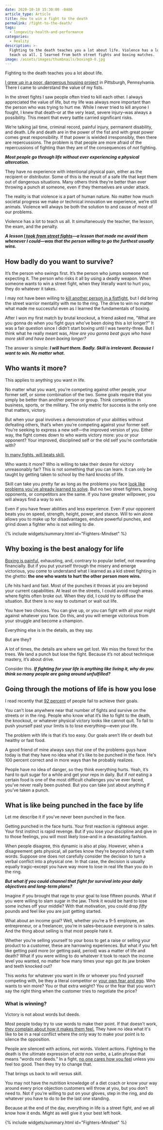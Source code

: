```yaml
---
date: 2020-10-10 15:30:00 -0400
article_type: Article
title: How to win a fight to the death
permalink: /fight-to-the-death/
tags:
  - longevity-health-and-performance
categories:
  - Reality
description: >-
  Fighting to the death teaches you a lot about life. Violence has a lot to
  teach us all. I learned from both street fights and boxing matches.
image: /assets/images/thumbnails/boxing9-0.jpg
---
```

Fighting to the death teaches you a lot about life.

[I grew up in a poor, dangerous housing project](/the-projects/) in Pittsburgh, Pennsylvania. There I came to understand the value of my fists.

In the street fights I saw people often tried to kill each other. I always appreciated the value of life, but my life was always more important than the person who was trying to hurt me. While I never tried to kill anyone I fought, I knew that death–or at the very least, severe injury–was always a possibility. This meant that every battle carried significant risks.

We’re talking jail time, criminal record, painful injury, permanent disability, and death. Life and death are in the power of the fist and with great power comes great responsibility. If that power is wielded irresponsibly, then there are repercussions. The problem is that people are more afraid of the repercussions of fighting than they are of the consequences of *not* fighting.

***Most people go through life without ever experiencing a physical altercation.***

They have no experience with intentional physical pain, either as the recipient or distributor. Some of this is the result of a safe life that kept them out of dangerous situations. Many others think they’re better than ever throwing a punch at someone, even if they themselves are under attack.

The reality is that violence is a part of human nature. No matter how much societal progress we make or technical innovation we experience, we’re still animals. Violence will always be both the solution to and cause of most of our problems.

Violence has a lot to teach us all. It simultaneously the teacher, the lesson, the exam, and the penalty.

***A lesson [I took from street fights](/lessons-from-the-ghetto-willingness-to-fight/)—a lesson that made me avoid them whenever I could—was that the person willing to go the furthest usually wins.***

## How badly do you want to survive?

It’s the person who swings first. It’s the person who jumps someone not expecting it. The person who risks it all by using a deadly weapon. When someone wants to win a street fight, when they literally want to hurt you, they do whatever it takes.

I may not have been willing to [kill another person in a fistfight](/lessons-from-the-ghetto-willingness-to-fight/), but I did bring the street warrior mentality with me to the ring. The drive to win no matter what made me successful even as I learned the fundamentals of boxing.

After I won my first match by brutal knockout, a friend asked me, “What are you gonna do when you fight guys who’ve been doing this a lot longer?” It was a fair question since I didn’t start boxing until I was twenty-three. But I think what he really meant was, *How are you gonna beat guys who have more skill and have been boxing longer?*

The answer is simple: ***I will hurt them. Badly. Skill is irrelevant. Because I want to win. No matter what.***

## Who wants it more?

This applies to anything you want in life.

No matter what you want, you’re competing against other people, your former self, or some combination of the two. Some goals require that you simply be better than another person or group. Think competition in business, sports, or the military. The only metric for success is the only one that matters, victory.

But when your goal involves a demonstration of your abilities without defeating others, that’s when you’re competing against your former self. You’re seeking to express a new self—the improved version of you. Either way, the fight comes down to who wants victory more: you or your opponent? Your improved, disciplined self or the old self you’re comfortable with?

[In many fights, will beats skill.](/boxing-quotes-from-ed-latimore/)

Who wants it more? Who is willing to take their desire for victory unreasonably far? This is not something that you can learn. It can only be taught by getting taken to school by the hard knocks of life.

Skill can take you pretty far as long as the problems you face [look like problems you've already learned to solve](/problem-solving-process/). But no two street fighters, boxing opponents, or competitors are the same. If you have greater willpower, you will always find a way to win.

Even if you have fewer abilities and less experience. Even if your opponent beats you on speed, strength, height, power, and stance. Will to win alone allows you to make up for disadvantages, endure powerful punches, and grind down a fighter who is not willing to die.

{% include widgets/summary.html id="Fighters-Mindset" %}

## Why boxing is the best analogy for life

[Boxing is painful](/boxing-benefits/), exhausting, and, contrary to popular belief, not rewarding financially. But if you put yourself through the misery and emerge victorious, you come to understand what I learned as a kid street fighting in the ghetto: **the one who wants to hurt the other person more wins.**

Life hits hard and fast. Most of the punches it throws at you are beyond your current capabilities. At least on the streets, I could avoid rough areas where fights often broke out. When they did, I could try to diffuse the situation. But there is no way to outsmart or wait out life.

You have two choices. You can give up, or you can fight with all your might against whatever you face. Do this, and you will emerge victorious from your struggle and become a champion.

Everything else is in the details, as they say.

But are they?

A lot of times, the details are where we get lost. We miss the forest for the trees. We land a punch but lose the fight. Because it’s not about technique mastery, it’s about drive.

Consider this. ***If fighting for your life is anything like living it, why do you think so many people are going around unfulfilled?***

## Going through the motions of life is how you lose

I read recently that [92 percent](https://www.inc.com/marcel-schwantes/science-says-only-8-percent-of-people-actually-achieve-their-goals-here-are-7-things-they-do-differently.html#:~:text=According%20to%20the%20University%20of,elite%20category%20of%20goal%2Dachievers.) of people fail to achieve their goals.

You can’t lose anywhere near that number of fights and survive on the streets or in the ring. People who know what it’s like to fight to the death, the knockout, or whatever physical victory looks like cannot quit. To fail to push yourself past your limits is to lose everything—even your life.

The problem with life is that it’s too easy. Our goals aren’t life or death but healthy or fast food.

A good friend of mine always says that one of the problems guys have today is that they have no idea what it's like to be punched in the face. He's 100 percent correct and in more ways than he probably realizes.

People have no idea of danger, so they think everything hurts. Yeah, it’s hard to quit sugar for a while and get your reps in daily. But if *not* eating a certain food is one of the most difficult challenges you’ve ever faced, you’ve never really been pushed. But you can take just about anything if you’ve taken a punch.

## What is like being punched in the face by life

Let me describe it if you've never been punched in the face.

Getting punched in the face hurts. Your first reaction is righteous anger. Your first instinct is rapid revenge. But if you lose your discipline and give in to those feelings, you will most likely lose–and in a devastating fashion.

When people disagree, this dynamic is also at play. However, when a disagreement gets physical, all parties know they’re beyond solving it with words. Suppose one does not carefully consider the decision to turn a verbal conflict into a physical one. In that case, the decision is usually equally tragic–except you have way more to lose in real life than you do in the ring.

***But what if you could channel that fight for survival into your daily objectives and long-term plans?***

Imagine if you brought that rage to your goal to lose fifteen pounds. What if you were willing to slam sugar in the jaw. Think it would be hard to lose some inches off your middle? With that motivation, you could drop *fifty* pounds and feel like you are just getting started.

What about an income goal? Well, whether you’re a 9-5 employee, an entrepreneur, or a freelancer, you’re in sales–because everyone is in sales. And the thing about selling is that most people hate it.

Whether you’re selling yourself to your boss to get a raise or selling your product to a customer, these are harrowing experiences. But what if you felt like getting paid more (or getting paid, period) was a matter of life and death? What if you were willing to do whatever it took to reach the income level you wanted, no matter how many times your ego got its jaw broken and teeth knocked out?

This works for whatever you want in life or whoever you find yourself competing with, be they a literal competitor or [your own fear and ego](/how-to-overcome-fear/). Who wants to win more? You or that extra weight? You or the fear that you won’t say the right thing when the customer tries to negotiate the price?

### What is winning?

Victory is not about words but deeds.

Most people today try to use words to make their point. If that doesn't work, [they complain about how it makes them feel.](/why-do-people-complain) They have no idea what it's like to be in a real conflict where the only way to make your point is to silence the opposition.

People are silenced with actions, not words. Violent actions. Fighting to the death is the ultimate expression of *acta non verba*, a Latin phrase that means “words not deeds.” In a fight, [no one cares how you feel](/no-one-gives-a-shit-about-you/) unless you feel too good. Then they try to change that.

That brings us back to will versus skill.

You may not have the nutrition knowledge of a diet coach or know your way around every price objection customers will throw at you, but you don’t need to. Not if you’re willing to put on your gloves, step in the ring, and do whatever you have to do to be the last one standing.

Because at the end of the day, everything in life is a street fight, and we all know how it ends. Might as well give it your best left hook.

{% include widgets/summary.html id="Fighters-Mindset" %}